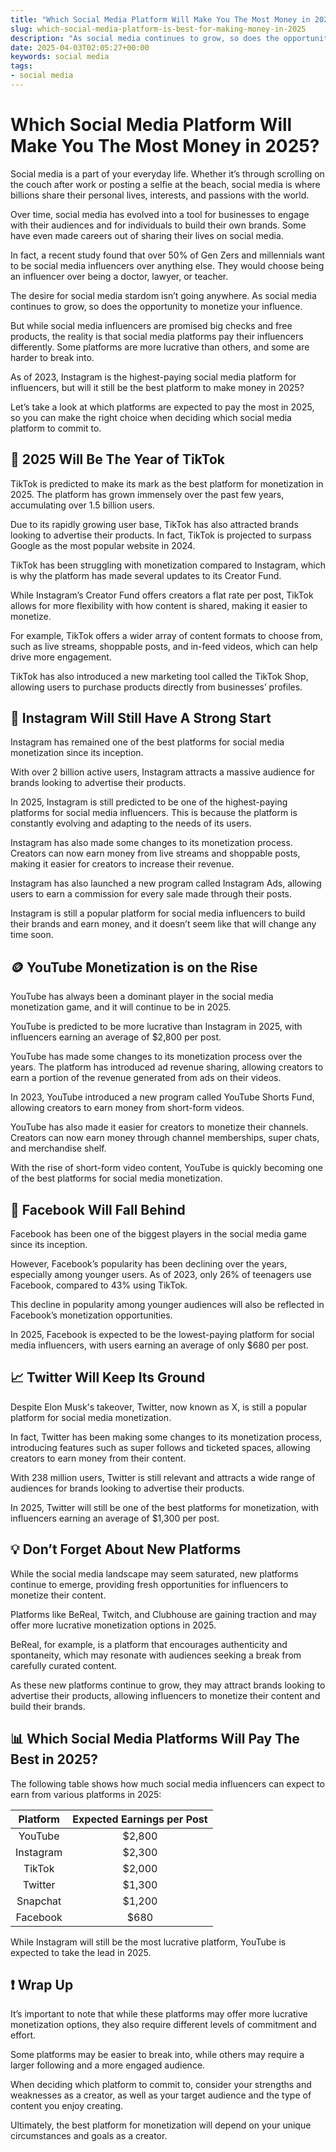 ```yaml
---
title: "Which Social Media Platform Will Make You The Most Money in 2025?"
slug: which-social-media-platform-is-best-for-making-money-in-2025
description: "As social media continues to grow, so does the opportunity to monetize your influence. In 2025, some platforms will pay more than others."
date: 2025-04-03T02:05:27+00:00
keywords: social media
tags:
- social media
---
```


# Which Social Media Platform Will Make You The Most Money in 2025?

Social media is a part of your everyday life. Whether it’s through scrolling on the couch after work or posting a selfie at the beach, social media is where billions share their personal lives, interests, and passions with the world.

Over time, social media has evolved into a tool for businesses to engage with their audiences and for individuals to build their own brands. Some have even made careers out of sharing their lives on social media. 

In fact, a recent study found that over 50% of Gen Zers and millennials want to be social media influencers over anything else. They would choose being an influencer over being a doctor, lawyer, or teacher.

The desire for social media stardom isn’t going anywhere. As social media continues to grow, so does the opportunity to monetize your influence.

But while social media influencers are promised big checks and free products, the reality is that social media platforms pay their influencers differently. Some platforms are more lucrative than others, and some are harder to break into.

As of 2023, Instagram is the highest-paying social media platform for influencers, but will it still be the best platform to make money in 2025?

Let’s take a look at which platforms are expected to pay the most in 2025, so you can make the right choice when deciding which social media platform to commit to.


## 🤑 2025 Will Be The Year of TikTok

TikTok is predicted to make its mark as the best platform for monetization in 2025. The platform has grown immensely over the past few years, accumulating over 1.5 billion users.

Due to its rapidly growing user base, TikTok has also attracted brands looking to advertise their products. In fact, TikTok is projected to surpass Google as the most popular website in 2024.

TikTok has been struggling with monetization compared to Instagram, which is why the platform has made several updates to its Creator Fund. 

While Instagram’s Creator Fund offers creators a flat rate per post, TikTok allows for more flexibility with how content is shared, making it easier to monetize.

For example, TikTok offers a wider array of content formats to choose from, such as live streams, shoppable posts, and in-feed videos, which can help drive more engagement.

TikTok has also introduced a new marketing tool called the TikTok Shop, allowing users to purchase products directly from businesses’ profiles. 


## 📣 Instagram Will Still Have A Strong Start

Instagram has remained one of the best platforms for social media monetization since its inception.

With over 2 billion active users, Instagram attracts a massive audience for brands looking to advertise their products.

In 2025, Instagram is still predicted to be one of the highest-paying platforms for social media influencers. This is because the platform is constantly evolving and adapting to the needs of its users.

Instagram has also made some changes to its monetization process. Creators can now earn money from live streams and shoppable posts, making it easier for creators to increase their revenue.

Instagram has also launched a new program called Instagram Ads, allowing users to earn a commission for every sale made through their posts.

Instagram is still a popular platform for social media influencers to build their brands and earn money, and it doesn’t seem like that will change any time soon.


## 🪙 YouTube Monetization is on the Rise

YouTube has always been a dominant player in the social media monetization game, and it will continue to be in 2025.

YouTube is predicted to be more lucrative than Instagram in 2025, with influencers earning an average of $2,800 per post. 

YouTube has made some changes to its monetization process over the years. The platform has introduced ad revenue sharing, allowing creators to earn a portion of the revenue generated from ads on their videos. 

In 2023, YouTube introduced a new program called YouTube Shorts Fund, allowing creators to earn money from short-form videos.

YouTube has also made it easier for creators to monetize their channels. Creators can now earn money through channel memberships, super chats, and merchandise shelf.

With the rise of short-form video content, YouTube is quickly becoming one of the best platforms for social media monetization. 


## 💸 Facebook Will Fall Behind

Facebook has been one of the biggest players in the social media game since its inception. 

However, Facebook’s popularity has been declining over the years, especially among younger users. As of 2023, only 26% of teenagers use Facebook, compared to 43% using TikTok. 

This decline in popularity among younger audiences will also be reflected in Facebook’s monetization opportunities. 

In 2025, Facebook is expected to be the lowest-paying platform for social media influencers, with users earning an average of only $680 per post. 


## 📈 Twitter Will Keep Its Ground

Despite Elon Musk's takeover, Twitter, now known as X, is still a popular platform for social media monetization.

In fact, Twitter has been making some changes to its monetization process, introducing features such as super follows and ticketed spaces, allowing creators to earn money from their content.

With 238 million users, Twitter is still relevant and attracts a wide range of audiences for brands looking to advertise their products. 

In 2025, Twitter will still be one of the best platforms for monetization, with influencers earning an average of $1,300 per post.


## 💡 Don’t Forget About New Platforms

While the social media landscape may seem saturated, new platforms continue to emerge, providing fresh opportunities for influencers to monetize their content.

Platforms like BeReal, Twitch, and Clubhouse are gaining traction and may offer more lucrative monetization options in 2025.

BeReal, for example, is a platform that encourages authenticity and spontaneity, which may resonate with audiences seeking a break from carefully curated content.

As these new platforms continue to grow, they may attract brands looking to advertise their products, allowing influencers to monetize their content and build their brands.


## 📊 Which Social Media Platforms Will Pay The Best in 2025?

The following table shows how much social media influencers can expect to earn from various platforms in 2025:

|         Platform         | Expected Earnings per Post |
|:------------------------:|:--------------------------:|
|         YouTube         |          $2,800            |
|        Instagram        |          $2,300            |
|          TikTok         |          $2,000            |
|         Twitter          |          $1,300            |
|         Snapchat         |           $1,200           |
|          Facebook        |           $680             |

While Instagram will still be the most lucrative platform, YouTube is expected to take the lead in 2025. 


## ❗ Wrap Up

It’s important to note that while these platforms may offer more lucrative monetization options, they also require different levels of commitment and effort.

Some platforms may be easier to break into, while others may require a larger following and a more engaged audience.

When deciding which platform to commit to, consider your strengths and weaknesses as a creator, as well as your target audience and the type of content you enjoy creating.

Ultimately, the best platform for monetization will depend on your unique circumstances and goals as a creator.